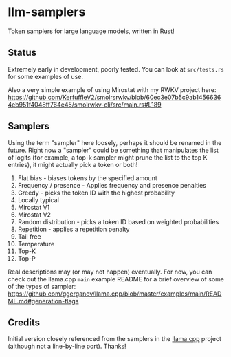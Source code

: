 # llm-samplers

Token samplers for large language models, written in Rust!

## Status

Extremely early in development, poorly tested. You can look at `src/tests.rs` for some examples of use.

Also a very simple example of using Mirostat with my RWKV project here: https://github.com/KerfuffleV2/smolrsrwkv/blob/60ec3e07b5c9ab14566364eb951f4048ff764e45/smolrwkv-cli/src/main.rs#L189

## Samplers

Using the term "sampler" here loosely, perhaps it should be renamed in the future. Right now a "sampler"
could be something that manipulates the list of logits (for example, a top-k sampler might prune the list
to the top K entries), it might actually pick a token or both!

1. Flat bias - biases tokens by the specified amount
2. Frequency / presence - Applies frequency and presence penalties
3. Greedy - picks the token ID with the highest probability
4. Locally typical
5. Mirostat V1
6. Mirostat V2
7. Random distribution - picks a token ID based on weighted probabilities
8. Repetition - applies a repetition penalty
9. Tail free
10. Temperature
11. Top-K
12. Top-P

Real descriptions may (or may not happen) eventually. For now, you can check out the llama.cpp `main` example README for a brief overview of some of the types of sampler: https://github.com/ggerganov/llama.cpp/blob/master/examples/main/README.md#generation-flags

## Credits

Initial version closely referenced from the samplers in the [llama.cpp](https://github.com/ggerganov/llama.cpp) project (although not
a line-by-line port). Thanks!
